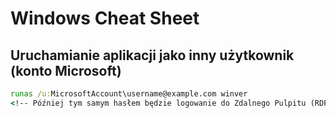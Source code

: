 # Windows Cheat Sheet

## Uruchamianie aplikacji jako inny użytkownik (konto Microsoft)

```cmd
runas /u:MicrosoftAccount\username@example.com winver
<!-- Później tym samym hasłem będzie logowanie do Zdalnego Pulpitu (RDP) -->
